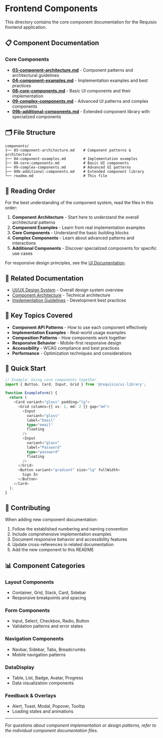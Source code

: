 # Frontend Components

This directory contains the core component documentation for the Requisio frontend application.

## 📋 Component Documentation

### Core Components

- **[03-component-architecture.md](./03-component-architecture.md)** - Component patterns and architectural guidelines
- **[04-component-examples.md](./04-component-examples.md)** - Implementation examples and best practices
- **[08-core-components.md](./08-core-components.md)** - Basic UI components and their implementation
- **[09-complex-components.md](./09-complex-components.md)** - Advanced UI patterns and complex components
- **[09b-additional-components.md](./09b-additional-components.md)** - Extended component library with specialized components

## 🗂 File Structure

```
components/
├── 03-component-architecture.md    # Component patterns & architecture
├── 04-component-examples.md        # Implementation examples
├── 08-core-components.md           # Basic UI components
├── 09-complex-components.md        # Advanced UI patterns
├── 09b-additional-components.md    # Extended component library
└── readme.md                       # This file
```

## 📖 Reading Order

For the best understanding of the component system, read the files in this order:

1. **Component Architecture** - Start here to understand the overall architectural patterns
2. **Component Examples** - Learn from real implementation examples
3. **Core Components** - Understand the basic building blocks
4. **Complex Components** - Learn about advanced patterns and interactions
5. **Additional Components** - Discover specialized components for specific use cases

For responsive design principles, see the [UI Documentation](../ui/10-responsive-design.md).

## 🔗 Related Documentation

- [UI/UX Design System](../ui/readme.md) - Overall design system overview
- [Component Architecture](../ui/07-component-architecture.md) - Technical architecture
- [Implementation Guidelines](../ui/13-implementation-guidelines.md) - Development best practices

## 🎯 Key Topics Covered

- **Component API Patterns** - How to use each component effectively
- **Implementation Examples** - Real-world usage examples
- **Composition Patterns** - How components work together
- **Responsive Behavior** - Mobile-first responsive design
- **Accessibility** - WCAG compliance and best practices
- **Performance** - Optimization techniques and considerations

## 🚀 Quick Start

```typescript
// Example: Using core components together
import { Button, Card, Input, Grid } from '@requisio/ui-library';

function ExampleForm() {
  return (
    <Card variant="glass" padding="lg">
      <Grid columns={{ xs: 1, md: 2 }} gap="md">
        <Input
          variant="glass"
          label="Email"
          type="email"
          floating
        />
        <Input
          variant="glass"
          label="Password"
          type="password"
          floating
        />
      </Grid>
      <Button variant="gradient" size="lg" fullWidth>
        Sign In
      </Button>
    </Card>
  );
}
```

## 📝 Contributing

When adding new component documentation:

1. Follow the established numbering and naming convention
2. Include comprehensive implementation examples
3. Document responsive behavior and accessibility features
4. Update cross-references in related documentation
5. Add the new component to this README

## 📊 Component Categories

### Layout Components

- Container, Grid, Stack, Card, Sidebar
- Responsive breakpoints and spacing

### Form Components

- Input, Select, Checkbox, Radio, Button
- Validation patterns and error states

### Navigation Components

- Navbar, Sidebar, Tabs, Breadcrumbs
- Mobile navigation patterns

### DataDisplay

- Table, List, Badge, Avatar, Progress
- Data visualization components

### Feedback & Overlays

- Alert, Toast, Modal, Popover, Tooltip
- Loading states and animations

---

_For questions about component implementation or design patterns, refer to the individual component documentation files._
